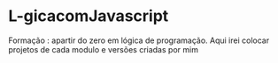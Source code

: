 # L-gicacomJavascript
Formação : apartir do zero em lógica de programação.
Aqui irei colocar projetos de cada modulo e versões criadas por mim
